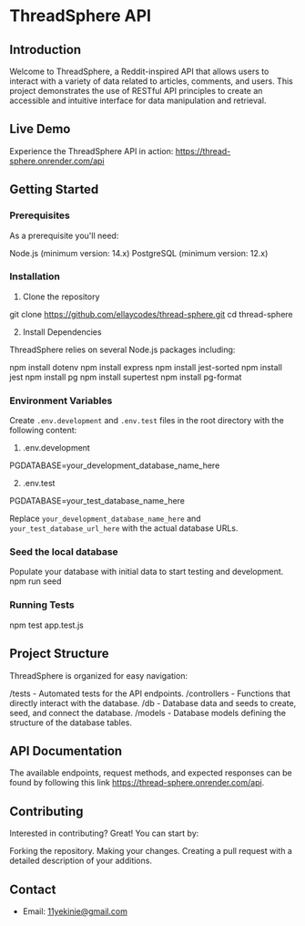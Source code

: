 # ThreadSphere API

## Introduction

Welcome to ThreadSphere, a Reddit-inspired API that allows users to interact with a variety of data related to articles, comments, and users. This project demonstrates the use of RESTful API principles to create an accessible and intuitive interface for data manipulation and retrieval.

## Live Demo

Experience the ThreadSphere API in action: https://thread-sphere.onrender.com/api

## Getting Started

### Prerequisites

As a prerequisite you'll need:

Node.js (minimum version: 14.x)
PostgreSQL (minimum version: 12.x)

### Installation

1. Clone the repository

git clone https://github.com/ellaycodes/thread-sphere.git
cd thread-sphere

2. Install Dependencies

ThreadSphere relies on several Node.js packages including:

npm install dotenv
npm install express
npm install jest-sorted
npm install jest
npm install pg
npm install supertest
npm install pg-format

### Environment Variables

 Create `.env.development` and `.env.test` files in the root directory with the following content:

1.  .env.development

PGDATABASE=your_development_database_name_here

2.  .env.test

PGDATABASE=your_test_database_name_here

Replace `your_development_database_name_here` and `your_test_database_url_here` with the actual database URLs.

### Seed the local database

Populate your database with initial data to start testing and development. 
npm run seed

### Running Tests

npm test app.test.js

## Project Structure

ThreadSphere is organized for easy navigation:

/tests - Automated tests for the API endpoints.
/controllers - Functions that directly interact with the database.
/db - Database data and seeds to create, seed, and connect the database.
/models - Database models defining the structure of the database tables.

## API Documentation

The available endpoints, request methods, and expected responses can be found by following this link https://thread-sphere.onrender.com/api.

## Contributing 

Interested in contributing? Great! You can start by:

Forking the repository.
Making your changes.
Creating a pull request with a detailed description of your additions.

## Contact

- Email: 11yekinie@gmail.com